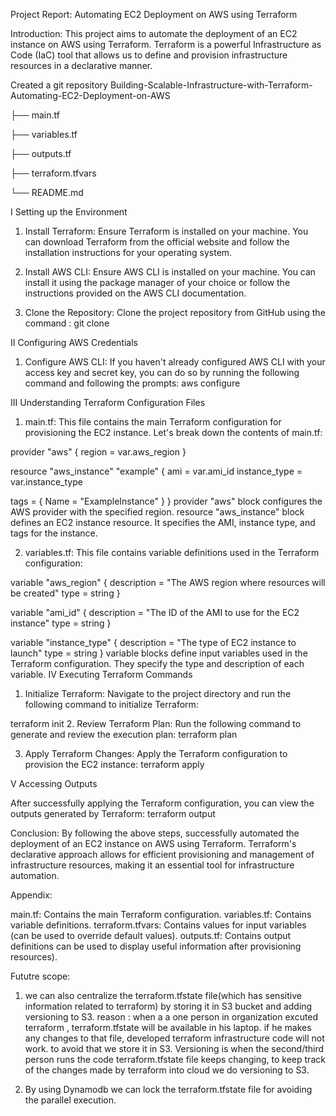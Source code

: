 Project Report: Automating EC2 Deployment on AWS using Terraform

Introduction:
This project aims to automate the deployment of an EC2 instance on AWS using Terraform. Terraform is a powerful Infrastructure as Code (IaC) tool that allows us to define and provision infrastructure resources in a declarative manner.

Created a git repository 
Building-Scalable-Infrastructure-with-Terraform-Automating-EC2-Deployment-on-AWS

├── main.tf

├── variables.tf

├── outputs.tf

├── terraform.tfvars

└── README.md

I  Setting up the Environment

 1. Install Terraform: Ensure Terraform is installed on your machine. You can download Terraform from the official website and follow the installation instructions for your operating system.
 
 2. Install AWS CLI: Ensure AWS CLI is installed on your machine. You can install it using the package manager of your choice or follow the instructions provided on the AWS CLI documentation.

 3. Clone the Repository: Clone the project repository from GitHub using the command :
     git clone

II Configuring AWS Credentials

 1. Configure AWS CLI: If you haven't already configured AWS CLI with your access key and secret key, you can do so by running the following command and following the prompts:
  aws configure

III Understanding Terraform Configuration Files

 1. main.tf: This file contains the main Terraform configuration for provisioning the EC2 instance. Let's break down the contents of main.tf:


 provider "aws" {
  region = var.aws_region
 }

 resource "aws_instance" "example" {
  ami           = var.ami_id
  instance_type = var.instance_type

  tags = {
    Name = "ExampleInstance"
  }
 }
 provider "aws" block configures the AWS provider with the specified region.
 resource "aws_instance" block defines an EC2 instance resource. It specifies the AMI, instance type, and tags for the instance.
  
  2. variables.tf: This file contains variable definitions used in the Terraform configuration:

 variable "aws_region" {
  description = "The AWS region where resources will be created"
  type        = string
 }

 variable "ami_id" {
  description = "The ID of the AMI to use for the EC2 instance"
  type        = string
 }

 variable "instance_type" {
  description = "The type of EC2 instance to launch"
  type        = string
 }
 variable blocks define input variables used in the Terraform configuration. They specify the type and description of each variable.
IV Executing Terraform Commands

 1. Initialize Terraform: Navigate to the project directory and run the following command to initialize Terraform:

terraform init
 2. Review Terraform Plan: Run the following command to generate and review the execution plan:
terraform plan

 3. Apply Terraform Changes: Apply the Terraform configuration to provision the EC2 instance:
terraform apply

V Accessing Outputs

 After successfully applying the Terraform configuration, you can view the outputs generated by Terraform:
terraform output

Conclusion:
By following the above steps,  successfully automated the deployment of an EC2 instance on AWS using Terraform. Terraform's declarative approach allows for efficient provisioning and management of infrastructure resources, making it an essential tool for infrastructure automation.

Appendix:

main.tf: Contains the main Terraform configuration.
variables.tf: Contains variable definitions.
terraform.tfvars: Contains values for input variables (can be used to override default values).
outputs.tf: Contains output definitions  can be used to display useful information after provisioning resources).


Fututre scope:
1. we can also centralize the terraform.tfstate file(which has sensitive information related to terraform) by storing it in S3 bucket and adding versioning to S3. reason : when a a one person  in organization excuted terraform ,  terraform.tfstate will  be available in his laptop. if he makes any changes to that file, developed terraform infrastructure code will not work. to avoid that we store it in S3. Versioning is when the second/third person runs the code terraform.tfstate file keeps changing, to keep track of the changes made by terraform into cloud we do versioning to S3.

2. By using Dynamodb we can lock the terraform.tfstate file for avoiding the parallel execution.






